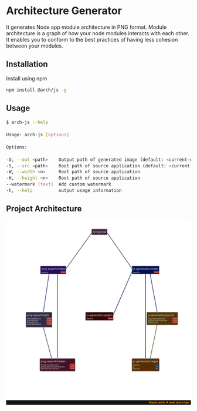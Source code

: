 # Architecture Generator
It generates Node app module architecture in PNG format. Module architecture is a graph of how your node modules interacts with each other. It enables you to conform to the best practices of having less cohesion between your modules.

## Installation
Install using npm 
```bash
npm install @arch/js -g
```

## Usage
```sh
$ arch-js --help

Usage: arch-js [options]

Options:

-O, --out <path>    Output path of generated image (default: <current-dir>)
-S, --src <path>    Root path of source application (default: <current-dir>)
-W, --width <n>     Root path of source application
-H, --height <n>    Root path of source application
--watermark [text]  Add custom watermark
-h, --help          output usage information
```

## Project Architecture
![Project Architecture](https://raw.githubusercontent.com/riteshkukreja/arch-js/master/architecture.png)